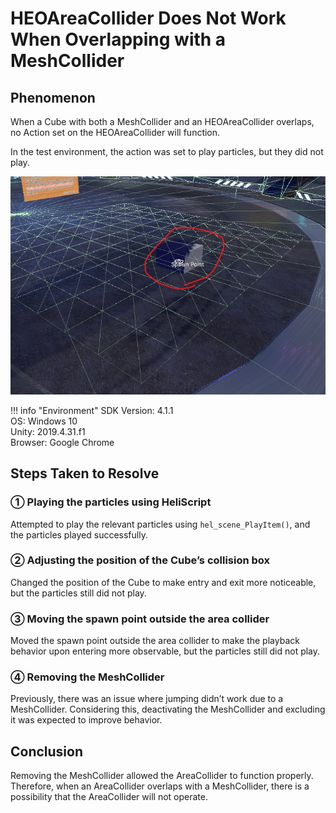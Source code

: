 # HEOAreaCollider Does Not Work When Overlapping with a MeshCollider

## Phenomenon
When a Cube with both a MeshCollider and an HEOAreaCollider overlaps, no Action set on the HEOAreaCollider will function.

In the test environment, the action was set to play particles, but they did not play.

![MeshColliderAndAreaColliderOverrap](img/MeshColliderAndAreaColliderOverrap.jpg)

!!! info "Environment"
    SDK Version: 4.1.1 <br>
    OS: Windows 10 <br>
    Unity: 2019.4.31.f1 <br>
    Browser: Google Chrome

## Steps Taken to Resolve
### ① Playing the particles using HeliScript

Attempted to play the relevant particles using `hel_scene_PlayItem()`, and the particles played successfully.

### ② Adjusting the position of the Cube’s collision box

Changed the position of the Cube to make entry and exit more noticeable, but the particles still did not play.

### ③ Moving the spawn point outside the area collider

Moved the spawn point outside the area collider to make the playback behavior upon entering more observable, but the particles still did not play.

### ④ Removing the MeshCollider

Previously, there was an issue where jumping didn’t work due to a MeshCollider.
Considering this, deactivating the MeshCollider and excluding it was expected to improve behavior.

## Conclusion

Removing the MeshCollider allowed the AreaCollider to function properly.  
Therefore, when an AreaCollider overlaps with a MeshCollider, there is a possibility that the AreaCollider will not operate.
